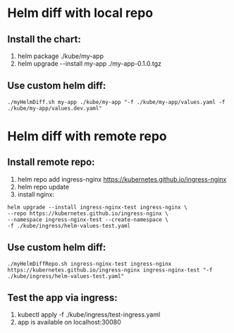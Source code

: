 # Helm diff with local repo

## Install the chart:
1. helm package ./kube/my-app
2. helm upgrade --install my-app ./my-app-0.1.0.tgz

## Use custom helm diff:
`./myHelmDiff.sh my-app ./kube/my-app "-f ./kube/my-app/values.yaml -f ./kube/my-app/values.dev.yaml"`


# Helm diff with remote repo

## Install remote repo:
1. helm repo add ingress-nginx https://kubernetes.github.io/ingress-nginx
2. helm repo update
3. install nginx:
```
helm upgrade --install ingress-nginx-test ingress-nginx \
--repo https://kubernetes.github.io/ingress-nginx \
--namespace ingress-nginx-test --create-namespace \
-f ./kube/ingress/helm-values-test.yaml
```

## Use custom helm diff:
`./myHelmDiffRepo.sh ingress-nginx-test ingress-nginx https://kubernetes.github.io/ingress-nginx ingress-nginx-test "-f ./kube/ingress/helm-values-test.yaml"`

## Test the app via ingress:
1. kubectl apply -f ./kube/ingress/test-ingress.yaml
2. app is available on localhost:30080
